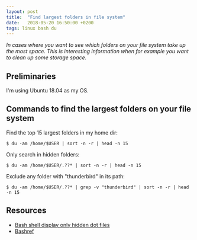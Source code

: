 ```yaml
---
layout: post
title:  "Find largest folders in file system"
date:   2018-05-20 16:50:00 +0200
tags: linux bash du
---
```

*In cases where you want to see which folders on your file system take up the most space. This is interesting information when for example you want to clean up some storage space.*

## Preliminaries
I'm using Ubuntu 18.04 as my OS.

## Commands to find the largest folders on your file system
Find the top 15 largest folders in my home dir:
```console
$ du -am /home/$USER | sort -n -r | head -n 15
```

Only search in hidden folders:
```console
$ du -am /home/$USER/.??* | sort -n -r | head -n 15
```

Exclude any folder with "thunderbird" in its path:
```console
$ du -am /home/$USER/.??* | grep -v "thunderbird" | sort -n -r | head -n 15
```

## Resources
- [Bash shell display only hidden dot files][cyber]
- [Bashref][gnu]

[cyber]: https://www.cyberciti.biz/faq/bash-shell-display-only-hidden-dot-files/
[gnu]: https://www.gnu.org/software/bash/manual/bashref.html#Pattern-Matching
